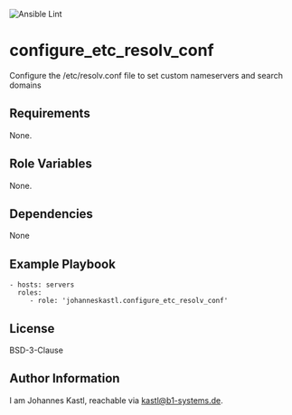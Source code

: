 ![Ansible Lint](https://github.com/johanneskastl/ansible-role-configure_etc_resolv_conf/workflows/Ansible%20Lint/badge.svg)

configure_etc_resolv_conf
=========

Configure the /etc/resolv.conf file to set custom nameservers and search domains

Requirements
------------

None.

Role Variables
--------------

None.

Dependencies
------------

None

Example Playbook
----------------

    - hosts: servers
      roles:
         - role: 'johanneskastl.configure_etc_resolv_conf'

License
-------

BSD-3-Clause

Author Information
------------------

I am Johannes Kastl, reachable via kastl@b1-systems.de.
